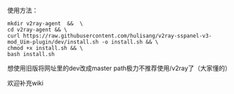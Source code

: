 使用方法：

```
mkdir v2ray-agent  &&  \
cd v2ray-agent && \
curl https://raw.githubusercontent.com/hulisang/v2ray-sspanel-v3-mod_Uim-plugin/dev/install.sh -o install.sh && \
chmod +x install.sh && \
bash install.sh
```
想使用旧版将网址里的dev改成master
path极力不推荐使用/v2ray了（大家懂的）

欢迎补充wiki
